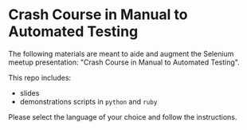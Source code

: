 # Crash Course in Manual to Automated Testing
The following materials are meant to aide and augment the Selenium meetup presentation: "Crash Course in Manual to Automated Testing".

This repo includes:
* slides
* demonstrations scripts in `python` and `ruby`

Please select the language of your choice and follow the instructions.

